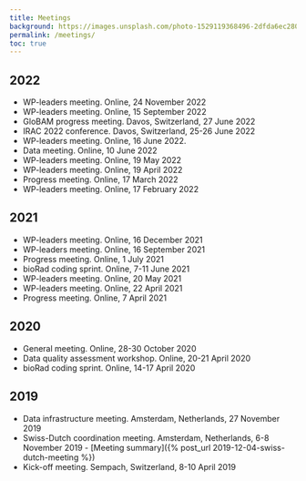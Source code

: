 ```yaml
---
title: Meetings
background: https://images.unsplash.com/photo-1529119368496-2dfda6ec2804?ixlib=rb-1.2.1&ixid=eyJhcHBfaWQiOjEyMDd9&auto=format&fit=crop&w=1000
permalink: /meetings/
toc: true
---
```


## 2022

- WP-leaders meeting. Online, 24 November 2022
- WP-leaders meeting. Online, 15 September 2022
- GloBAM progress meeting. Davos, Switzerland, 27 June 2022
- IRAC 2022 conference. Davos, Switzerland, 25-26 June 2022
- WP-leaders meeting. Online, 16 June 2022.
- Data meeting. Online, 10 June 2022
- WP-leaders meeting. Online, 19 May 2022
- WP-leaders meeting. Online, 19 April 2022
- Progress meeting. Online, 17 March 2022
- WP-leaders meeting. Online, 17 February 2022

## 2021

- WP-leaders meeting. Online, 16 December 2021
- WP-leaders meeting. Online, 16 September 2021
- Progress meeting. Online, 1 July 2021
- bioRad coding sprint. Online, 7-11 June 2021
- WP-leaders meeting. Online, 20 May 2021
- WP-leaders meeting. Online, 22 April 2021
- Progress meeting. Online, 7 April 2021

## 2020

- General meeting. Online, 28-30 October 2020
- Data quality assessment workshop. Online, 20-21 April 2020
- bioRad coding sprint. Online, 14-17 April 2020

## 2019

- Data infrastructure meeting. Amsterdam, Netherlands, 27 November 2019
- Swiss-Dutch coordination meeting. Amsterdam, Netherlands, 6-8 November 2019 - [Meeting summary]({% post_url 2019-12-04-swiss-dutch-meeting %})
- Kick-off meeting. Sempach, Switzerland, 8-10 April 2019

